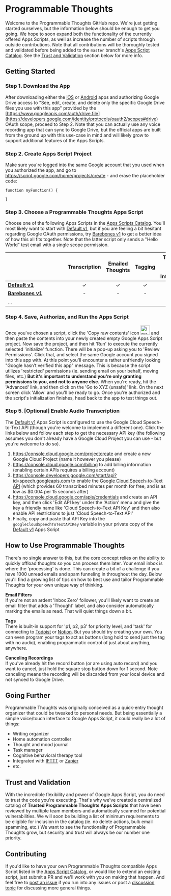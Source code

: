 # Programmable Thoughts
Welcome to the Programmable Thoughts GitHub repo. We're just getting started ourselves, but the information below should be enough to get you going. We hope to soon expand both the functionality of the currently offered Apps Scripts, as well as increase the number of scripts through outside contributions. Note that all contributions will be thoroughly tested and validated before being added to the `master` branch's [Apps Script Catalog](Apps%20Scripts%20Catalog). See the [Trust and Validation](README.md#trust-and-validation) section below for more info.

## Getting Started
### Step 1. Download the App
After downloading either the [iOS](https://apps.apple.com/app/programmable-thoughts/id1627115569) or [Android](https://play.google.com/store/apps/details?id=com.momentcaptureinc.programmablethoughts) apps and authorizing Google Drive access to "See, edit, create, and delete only the specific Google Drive files you use with this app" provided by the [https://www.googleapis.com/auth/drive.file](https://developers.google.com/identity/protocols/oauth2/scopes#drive) OAuth scope, proceed to Step 2. Note that you can actually use any voice recording app that can sync to Google Drive, but the official apps are built from the ground up with this use-case in mind and will likely grow to support additional features of the Apps Scripts.

### Step 2. Create Apps Script Project
Make sure you're logged into the same Google account that you used when you authorized the app, and go to https://script.google.com/home/projects/create - and erase the placeholder code:
```
function myFunction() {
  
}
```
### Step 3. Choose a Programmable Thoughts Apps Script
Choose one of the following Apps Scripts in the [Apps Scripts Catalog](Apps%20Scripts%20Catalog). You'll most likely want to start with [Default v1](Apps%20Scripts%20Catalog/Default%20v1/Code.gs), but if you are feeling a bit hesitant regarding Google OAuth permissions, try [Barebones v1](Apps%20Scripts%20Catalog/Barebones%20v1/Code.gs) to get a better idea of how this all fits together. Note that the latter script only sends a "Hello World" test email with a single scope permission.

|&nbsp;&nbsp;&nbsp;&nbsp;&nbsp;&nbsp;&nbsp;&nbsp;&nbsp;&nbsp;&nbsp;&nbsp;&nbsp;&nbsp;&nbsp;&nbsp;&nbsp;&nbsp;&nbsp;&nbsp;&nbsp;&nbsp;&nbsp;&nbsp;&nbsp;&nbsp;&nbsp;&nbsp;&nbsp;&nbsp;&nbsp;&nbsp;&nbsp;&nbsp;&nbsp;&nbsp;&nbsp;&nbsp;&nbsp;&nbsp;| Transcription | Emailed Thoughts | Tagging | Todoist / Notion Task Integration | Google Doc per Thought | Master Thought Spreadsheet |
|--------------|:-------------:|:----------------:|:--------------------------:|:------------------------:|:----------------------:|:--------------------------:|
| **[Default v1](Apps%20Scripts%20Catalog/Default%20v1/Code.gs)**   |       ✓       |         ✓        |              ✓             |             ✓            |            ✓           |              ✓             |
| **[Barebones v1](Apps%20Scripts%20Catalog/Barebones%20v1/Code.gs)** |       -       |         -        |              -             |             -            |            -           |              -             |
| ...          |               |                  |                            |                          |                        |                            |

### Step 4. Save, Authorize, and Run the Apps Script
Once you've chosen a script, click the 'Copy raw contents' icon 
<img width="29" alt="image" src="https://user-images.githubusercontent.com/7659306/172484479-d86e923c-122b-4400-a2e0-7376df1989d3.png"> and then paste the contents into your newly created empty Google Apps Script project. Now save the project, and then hit 'Run' to execute the currently selected 'initialize' function. There will be a pop-up asking you to 'Review Permissions'. Click that, and select the same Google account you signed into this app with. At this point you'll encounter a rather unfriendly looking "Google hasn’t verified this app" message. This is because the script utilizes 'restricted' permissions (ie. sending email on your behalf, moving files, etc.) **But it's important to understand you're only granting permissions to you, and not to anyone else.** When you're ready, hit the 'Advanced' link, and then click on the 'Go to XYZ (unsafe)' link. On the next screen click 'Allow' and you'll be ready to go. Once you're authorized and the script's initialization finishes, head back to the app to test things out. 

### Step 5. [Optional] Enable Audio Transcription
The [Default v1](Apps%20Scripts%20Catalog/Default%20v1/Code.gs) Apps Script is configured to use the Google Cloud Speech-to-Text API (though you're welcome to implement a different one). Click the links below and follow each step to get the necessary API key (the following assumes you don't already have a Google Cloud Project you can use - but you're welcome to do so).

1. https://console.cloud.google.com/projectcreate and create a new Google Cloud Project (name it however you please)
2. https://console.cloud.google.com/billing to add billing information (enabling certain APIs requires a billing account)
3. https://console.developers.google.com/start/api?id=speech.googleapis.com to enable the [Google Cloud Speech-to-Text API](https://cloud.google.com/speech-to-text/pricing) (which provides 60 transcribed minutes per month for free, and is as low as $0.004 per 15 seconds after)
4. https://console.cloud.google.com/apis/credentials and create an API key, and then click 'Edit API key' under the 'Action' menu and give the key a friendly name like 'Cloud Speech-to-Text API Key' and then also enable API restrictions to just 'Cloud Speech-to-Text API'
5. Finally, copy and paste that API Key into the `googleCloudSpeechToTextAPIKey` variable in your private copy of the [Default v1](Apps%20Scripts%20Catalog/Default%20v1/Code.gs) Apps Script

## How to Use Programmable Thoughts
There's no single answer to this, but the core concept relies on the ability to quickly offload thoughts so you can process them later. Your email inbox is where the 'processing' is done. This can create a bit of a challenge if you have 1000 unread emails and spam funneling in throughout the day. Below you'll find a growing list of tips on how to best use and tailor Programmable Thoughts for your own unique way of thinking.

**Email Filters**<br>
If you're not an ardent 'Inbox Zero' follower, you'll likely want to create an email filter that adds a 'Thought' label, and also consider automatically marking the emails as read. That will quiet things down a bit.

**Tags**<br>
There is built-in support for 'p1, p2, p3' for priority level, and 'task' for connecting to [Todoist](https://todoist.com/) or [Notion](https://www.notion.so/). But you should try creating your own. You can even program your tags to act as buttons (long hold to send just the tag with no audio), enabling programmatic control of just about anything, anywhere. 

**Canceling Recordings**<br>
If you've already hit the record button (or are using auto record) and you want to cancel, just hold the square stop button down for 1 second. Note canceling means the recording will be discarded from your local device and not synced to Google Drive.

## Going Further
Programmable Thoughts was originally conceived as a quick-entry thought organizer that could be tweaked to personal needs. But being essentially a simple voice/touch interface to Google Apps Script, it could really be a lot of things:

  - Writing organizer
  - Home automation controller
  - Thought and mood journal
  - Task manager
  - Cognitive behavioral therapy tool
  - Integrated with [IFTTT](https://ifttt.com) or [Zapier](https://zapier.com)
  - etc.

## Trust and Validation
With the incredible flexibility and power of Google Apps Script, you do need to trust the code you're executing. That's why we've created a centralized catalog of <b>Trusted Programmable Thoughts Apps Scripts</b> that have been reviewed by multiple team members and automatically scanned for potential vulnerabilities. We will soon be building a list of minimum requirements to be eligible for inclusion in the catalog (ie. no delete actions, bulk email spamming, etc.) We want to see the functionality of Programmable Thoughts grow, but security and trust will always be our number one priority.

## Contributing
If you'd like to have your own Programmable Thoughts compatible Apps Script listed in the [Apps Script Catalog](Apps%20Scripts%20Catalog), or would like to extend an existing script, just submit a PR and we'll work with you on making that happen. And feel free to [post an issue](https://github.com/MomentCaptureInc/ProgrammableThoughts/issues/new) if you run into any issues or post a [discussion topic](https://github.com/MomentCaptureInc/ProgrammableThoughts/discussions/new) for discussing more general things.

